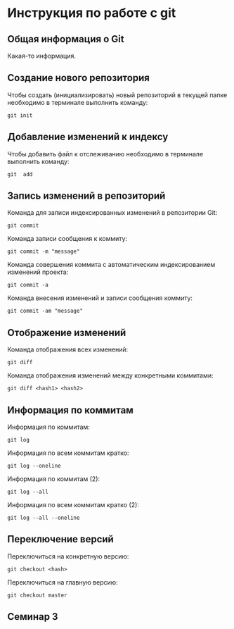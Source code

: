 # **Инструкция по работе с git**

## Общая информация о Git

Какая-то информация.

## Создание нового репозитория

Чтобы создать (инициализировать) новый репозиторий в текущей папке необходимо в терминале выполнить команду:

    git init

## Добавление изменений к индексу

Чтобы добавить файл к отслеживанию необходимо в терминале выполнить команду:

    git  add

## Запись изменений в репозиторий

Команда для записи индексированных изменений в репозитории Git:

    git commit

Команда записи сообщения к коммиту:

    git commit -m "message"

Команда совершения коммита с автоматическим индексированием изменений проекта:

    git commit -a

Команда внесения изменений и записи сообщения коммиту:

    git commit -am "message"

## Отображение изменений

Команда отображения всех изменений:

    git diff

Команда отображения изменений между конкретными коммитами:

    git diff <hash1> <hash2>

## Информация по коммитам

Информация по коммитам:

    git log

Информация по всем коммитам кратко:

    git log --oneline

Информация по коммитам (2):

    git log --all

Информация по всем коммитам кратко (2):

    git log --all --oneline

## Переключение версий

Переключиться на конкретную версию:

    git checkout <hash>

Переключиться на главную версию:

    git checkout master


## Семинар 3
